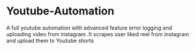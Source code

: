 # Youtube-Automation
A full youtube automation with advanced feature error logging and uploading video from instagram. It scrapes user liked reel from instagram and upload them to Youtube shorts
